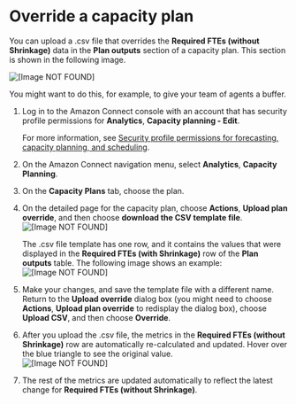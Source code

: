 # Override a capacity plan<a name="override-capacity-plan"></a>

You can upload a \.csv file that overrides the **Required FTEs \(without Shrinkage\)** data in the **Plan outputs** section of a capacity plan\. This section is shown in the following image\. 

![\[Image NOT FOUND\]](http://docs.aws.amazon.com/connect/latest/adminguide/images/wfm-capacity-planning-override-without-shrinkage.png)

You might want to do this, for example, to give your team of agents a buffer\.

1. Log in to the Amazon Connect console with an account that has security profile permissions for **Analytics**, **Capacity planning \- Edit**\. 

   For more information, see [Security profile permissions for forecasting, capacity planning, and scheduling](required-optimization-permissions.md)\. 

1. On the Amazon Connect navigation menu, select **Analytics**, **Capacity Planning**\.

1. On the **Capacity Plans** tab, choose the plan\. 

1. On the detailed page for the capacity plan, choose **Actions**, **Upload plan override**, and then choose **download the CSV template file**\.   
![\[Image NOT FOUND\]](http://docs.aws.amazon.com/connect/latest/adminguide/images/wfm-capacity-planning-download-override-template2.png)

   The \.csv file template has one row, and it contains the values that were displayed in the **Required FTEs \(with Shrinkage\)** row of the **Plan outputs** table\. The following image shows an example:  
![\[Image NOT FOUND\]](http://docs.aws.amazon.com/connect/latest/adminguide/images/wfm-capacity-planning-override-template.png)

1. Make your changes, and save the template file with a different name\. Return to the **Upload override** dialog box \(you might need to choose **Actions**, **Upload plan override** to redisplay the dialog box\), choose **Upload CSV**, and then choose **Override**\.

1. After you upload the \.csv file, the metrics in the **Required FTEs \(without Shrinkage\)** row are automatically re\-calculated and updated\. Hover over the blue triangle to see the original value\.   
![\[Image NOT FOUND\]](http://docs.aws.amazon.com/connect/latest/adminguide/images/wfm-capacity-planning-override-without-shrinkage-blue.png)

1. The rest of the metrics are updated automatically to reflect the latest change for **Required FTEs \(without Shrinkage\)**\.